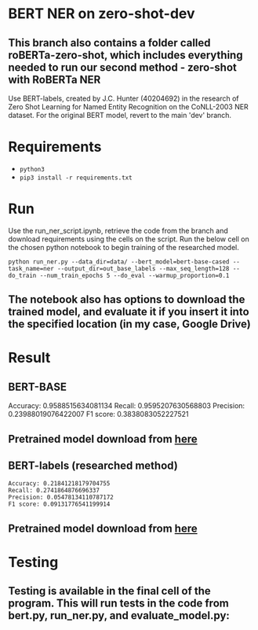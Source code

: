 # BERT NER on zero-shot-dev
## **This branch also contains a folder called roBERTa-zero-shot, which includes everything needed to run our second method - zero-shot with RoBERTa NER**

Use BERT-labels, created by J.C. Hunter (40204692) in the research of Zero Shot Learning for Named Entity Recognition on the CoNLL-2003 NER dataset.
For the original BERT model, revert to the main 'dev' branch.



# Requirements

-  `python3`
- `pip3 install -r requirements.txt`

# Run

Use the run_ner_script.ipynb, retrieve the code from the branch and download requirements using the cells on the script.
Run the below cell on the chosen python notebook to begin training of the researched model.

`python run_ner.py --data_dir=data/ --bert_model=bert-base-cased --task_name=ner --output_dir=out_base_labels --max_seq_length=128 --do_train --num_train_epochs 5 --do_eval --warmup_proportion=0.1`

## The notebook also has options to download the trained model, and evaluate it if you insert it into the specified location (in my case, Google Drive)

# Result

## BERT-BASE

Accuracy: 0.9588515634081134
Recall: 0.9595207630568803
Precision: 0.23988019076422007
F1 score: 0.3838083052227521


## Pretrained model download from [here](https://1drv.ms/u/s!Auc3VRul9wo5hghurzE47bTRyUeR?e=08seO3)

## BERT-labels (researched method)
```
Accuracy: 0.21841218179704755
Recall: 0.2741864876696337
Precision: 0.05478134110787172
F1 score: 0.09131776541199914
```

## Pretrained model download from [here](https://drive.google.com/file/d/1NlxY6Bp4XHO02NChnsyX4FshrvpHTWrV/view?usp=sharing)

# Testing
## Testing is available in the final cell of the program. This will run tests in the code from bert.py, run_ner.py, and evaluate_model.py:
